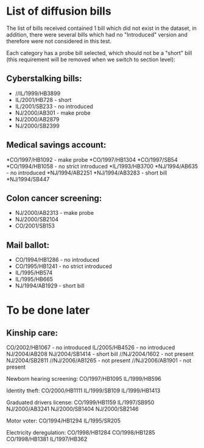 # List of diffusion bills

The list of bills received contained 1 bill which did not exist in the dataset, in addition, 
there were several bills which had no "Introduced" version and therefore were not considered in this test.

Each category has a probe bill selected, which should not be a "short" bill (this requirement will be removed when we switch to section level):

## Cyberstalking bills: 

* //IL/1999/HB3899
* IL/2001/HB728 - short
* IL/2001/SB233 - no introduced
* NJ/2000/AB301 - make probe
* NJ/2000/AB2879
* NJ/2000/SB2399

## Medical savings account: 

*CO/1997/HB1092 - make probe
*CO/1997/HB1304
*CO/1997/SB54
*CO/1994/HB1058 - no strict introduced
*IL/1993/HB3700 
*NJ/1994/AB635 - no introduced
*NJ/1994/AB2251
*NJ/1994/AB3283 - short bill
*NJ/1994/SB447

## Colon cancer screening: 

* NJ/2000/AB2313 - make probe
* NJ/2000/SB2104
* CO/2001/SB153

## Mail ballot: 

* CO/1994/HB1286 - no introduced
* CO/1995/HB1241 - no strict introduced
* IL/1995/HB574
* IL/1995/HB665
* NJ/1994/AB1929 - short bill



# To be done later

## Kinship care: 
CO/2002/HB1067 - no introduced
IL/2005/HB4526 - no introduced
NJ/2004/AB208
NJ/2004/SB1414 - short bill
//NJ/2004/1602 - not present
NJ/2004/SB2811
//NJ/2006/AB1265 - not present
//NJ/2006/AB1901 - not present

Newborn hearing screening: 
CO/1997/HB1095
IL/1999/HB596

Identity theft: 
CO/2000/HB1111
IL/1999/SB109
IL/1999/HB1413

Graduated drivers license:
CO/1999/HB1159
IL/1997/SB950
NJ/2000/AB3241
NJ/2000/SB1404
NJ/2000/SB2146

Motor voter:
CO/1994/HB1294
IL/1995/SR205

Electricity deregulation:
CO/1998/HB1284
CO/1998/HB1285
CO/1998/HB1381
IL/1997/HB362

